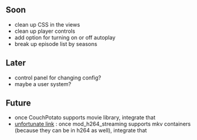 ## Soon
* clean up CSS in the views
* clean up player controls
* add option for turning on or off autoplay
* break up episode list by seasons

## Later
* control panel for changing config?
* maybe a user system?

## Future
* once CouchPotato supports movie library, integrate that
* [unfortunate link](http://h264.code-shop.com/trac/discussion/topic/98) : once mod_h264_streaming supports mkv containers (because they can be in h264 as well), integrate that